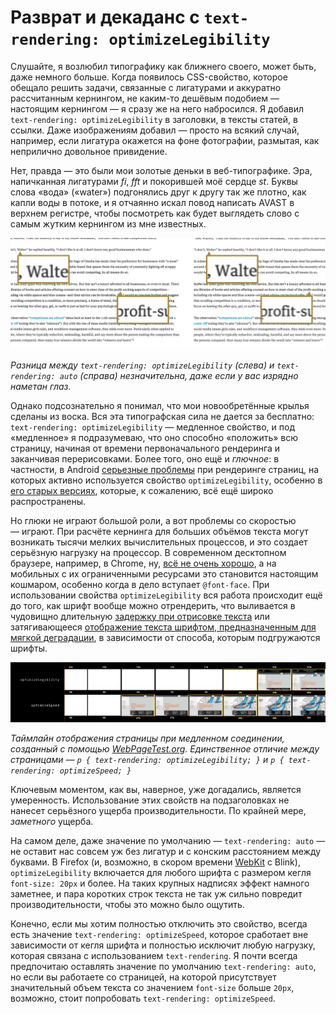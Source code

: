 # Разврат и декаданс с `text-rendering: optimizeLegibility`

Слушайте, я возлюбил типографику как ближнего своего, может быть, даже немного
больше. Когда появилось CSS-свойство, которое обещало решить задачи, 
связанные с лигатурами и аккуратно рассчитанным кернингом, 
не каким-то дешёвым подобием — настоящим кернингом — я сразу же на него набросился. 
Я добавил `text-rendering: optimizeLegibility` 
в заголовки, в тексты статей, в ссылки. Даже изображениям добавил — просто на всякий
случай, например, если лигатура окажется на фоне фотографии, размытая, как
неприлично довольное привидение.

Нет, правда — это были мои золотые деньки в веб-типографике. Эра, напичканная лигатурами *fi*,
*fft* и покорившей моё сердце *st*. Буквы слова «вода» («water») подгонялись
друг к другу так же плотно, как капли воды в потоке, и я отчаянно 
искал повод написать AVAST в верхнем регистре, чтобы посмотреть 
как будет выглядеть слово с самым жутким кернингом из мне известных.

![Скриншот][Сравнение текста с разным значением свойства text-rendering]

*Разница между `text-rendering: optimizeLegibility` (слева) и `text-rendering: auto`
(справа) незначительна, даже если у вас изрядно наметан глаз.*

Однако подсознательно я понимал, что мои новообретённые крылья сделаны из воска. 
Вся эта типографская сила не дается за бесплатно: 
`text-rendering: optimizeLegibility` — медленное свойство, и под «медленное» 
я подразумеваю, что оно способно «положить» всю страницу,
начиная от времени первоначального рендеринга и заканчивая перерисовками. Более
того, оно ещё и *глючное*: в частности, в Android [серьезные проблемы][2] при
рендеринге страниц, на которых активно используется свойство `optimizeLegibility`,
особенно в [его старых версиях][3], которые, к сожалению, всё ещё широко
распространены.

Но глюки не играют большой роли, а вот проблемы со скоростью — играют. При расчёте
кернинга для больших объёмов текста могут возникать тысячи мелких вычислительных
процессов, и это создает серьёзную нагрузку на процессор. В современном
десктопном браузере, например, в Chrome, ну, [всё не очень хорошо][4], 
а на мобильных с их ограниченными ресурсами это становится настоящим кошмаром, 
особенно когда в дело вступает `@font-face`. 
При использовании свойства `optimizeLegibility` вся работа происходит 
ещё до того, как шрифт вообще можно отрендерить,
что выливается в чудовищно длительную [задержку при отрисовке текста][5] или
затягивающееся [отображение текста шрифтом, предназначенным для мягкой деградации][6],
в зависимости от способа, которым подгружаются шрифты.

![Иллюстрация][Таймлайн отображения страницы с разным значением свойства text-rendering]

*Таймлайн отображения страницы при
медленном соединении, созданный с помощью [WebPageTest.org][8]. Единственное отличие между страницами — 
`p { text-rendering: optimizeLegibility; }` и `p { text-rendering: optimizeSpeed; }`*

Ключевым моментом, как вы, наверное, уже догадались, является умеренность.
Использование этих свойств на подзаголовках не нанесет 
серьёзного ущерба производительности. По крайней мере, *заметного* ущерба.

На самом деле, даже значение по умолчанию — `text-rendering: auto` — не оставит
нас совсем уж без лигатур и с конским расстоянием между буквами. 
В Firefox (и, возможно, в скором времени [WebKit][9] с Blink), 
`optimizeLegibility` включается для любого шрифта c
размером кегля `font-size: 20px` и более. На таких крупных надписях эффект
намного заметнее, и пара коротких строк текста не так уж сильно повредит
производительности, чтобы это можно было ощутить.

Конечно, если мы хотим полностью отключить это свойство, всегда есть значение
`text-rendering: optimizeSpeed`, которое сработает вне зависимости от кегля
шрифта и полностью исключит любую нагрузку, которая связана с использованием
`text-rendering`. Я почти всегда предпочитаю оставлять значение по умолчанию
`text-rendering: auto`, но если вы работаете со страницей, на которой 
присутствует значительный объем текста со значением `font-size` 
больше `20px`, возможно, стоит попробовать `text-rendering: optimizeSpeed`.


 [Сравнение текста с разным значением свойства text-rendering]: img/text-render_zoom.png "Сравнение текста с разным значением свойства text-rendering"
 [Таймлайн отображения страницы с разным значением свойства text-rendering]: img/wpt-text.png "Таймлайн отображения страницы с разным значением свойства text-rendering"

 [2]: http://stackoverflow.com/search?q=%5Bandroid%5D+optimizelegibility
 [3]: https://code.google.com/p/android/issues/detail?id=15067
 [4]: http://www.webpagetest.org/video/compare.php?tests=150429_5K_ZPS%2C150429_7C_ZPT&thumbSize=200&ival=1000&end=visual
 [5]: http://www.filamentgroup.com/lab/font-loading.html
 [6]: http://www.filamentgroup.com/lab/font-events.html
 [8]: http://webpagetest.org
 [9]: https://bugs.webkit.org/show_bug.cgi?id=41363
